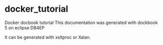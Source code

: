 # docker_tutorial
Docker docbook tutorial
This documentation was generated with dockbook 5 on eclipse DB4EP

It can be generated with xsltproc or Xalan.

